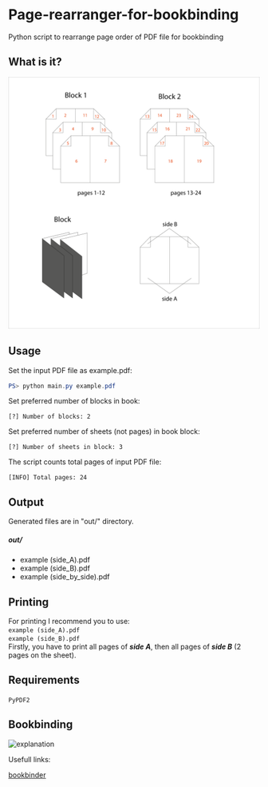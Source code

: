 # Page-rearranger-for-bookbinding
Python script to rearrange page order of PDF file for bookbinding
## What is it?

![explanation](https://github.com/SevRyb/Page-rearranger-for-bookbinding/blob/main/what_is_it.png)

## Usage
Set the input PDF file as example.pdf:
```powershell
PS> python main.py example.pdf
```
Set preferred number of blocks in book:
```
[?] Number of blocks: 2
```
Set preferred number of sheets (not pages) in book block:
```
[?] Number of sheets in block: 3
```
The script counts total pages of input PDF file:
```
[INFO] Total pages: 24
```
## Output
Generated files are in "out/" directory. 
##### out/
  * example (side_A).pdf
  * example (side_B).pdf
  * example (side_by_side).pdf
## Printing
For printing I recommend you to use:\
`example (side_A).pdf`\
`example (side_B).pdf`\
Firstly, you have to print all pages of **_side A_**, then all pages of **_side B_** (2 pages on the sheet).
## Requirements
`PyPDF2`
## Bookbinding
![explanation](http://www.quantumelephant.co.uk/bookbinder/book3.png)

Usefull links:

[bookbinder](http://www.quantumelephant.co.uk/bookbinder/bookbinder.html)
